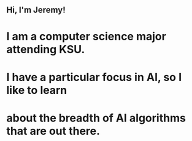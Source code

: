 ## Hi, I'm Jeremy!

# I am a computer science major attending KSU.
# I have a particular focus in AI, so I like to learn
# about the breadth of AI algorithms that are out there.

<!--
**jkhopkins39/jkhopkins39** is a ✨ _special_ ✨ repository because its `README.md` (this file) appears on your GitHub profile.

Here are some ideas to get you started:

- 🔭 I’m currently working on ...
- 🌱 I’m currently learning ...
- 👯 I’m looking to collaborate on ...
- 🤔 I’m looking for help with ...
- 💬 Ask me about ...
- 📫 How to reach me: ...
- 😄 Pronouns: ...
- ⚡ Fun fact: ...
-->
